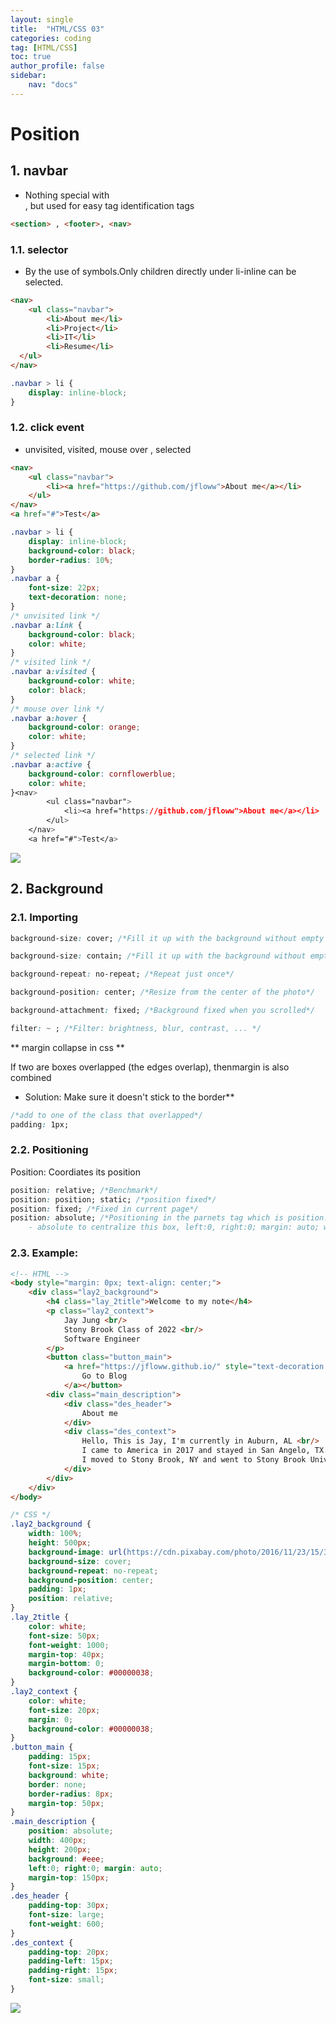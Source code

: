 ```yaml
---
layout: single
title:  "HTML/CSS 03"
categories: coding
tag: [HTML/CSS]
toc: true
author_profile: false
sidebar:
    nav: "docs"
---
```

# Position

## 1. navbar

- Nothing special with <div>, but used for easy tag identification tags
```html
<section> , <footer>, <nav>
```

### 1.1. selector

- By the use of symbols.Only children directly under li-inline can be selected.

```html
<nav>
	<ul class="navbar">
	    <li>About me</li>
        <li>Project</li>
        <li>IT</li>
        <li>Resume</li>
  </ul>  
</nav>
```

```css
.navbar > li {
	display: inline-block;
}
```

### 1.2. <a> click event

- unvisited, visited, mouse over , selected

```html
<nav>
	<ul class="navbar">
		<li><a href="https://github.com/jfloww">About me</a></li>
	</ul> 
</nav>
<a href="#">Test</a>
```

```css
.navbar > li {
	display: inline-block;
	background-color: black;
	border-radius: 10%;
}
.navbar a {
	font-size: 22px;
	text-decoration: none;
}
/* unvisited link */
.navbar a:link {
	background-color: black;
	color: white;
}
/* visited link */
.navbar a:visited {
	background-color: white;
	color: black;
}
/* mouse over link */  
.navbar a:hover {
	background-color: orange;
	color: white;
}
/* selected link */
.navbar a:active {
	background-color: cornflowerblue;
	color: white;
}<nav>
        <ul class="navbar">
            <li><a href="https://github.com/jfloww">About me</a></li>
        </ul> 
    </nav>
    <a href="#">Test</a>
```
![](/images/html/html03/onclick.gif)

## 2. Background

### 2.1. Importing

```css
background-size: cover; /*Fill it up with the background without empty space (Vertical)*/

background-size: contain; /*Fill it up with the background without empty space (horizontal)*/

background-repeat: no-repeat; /*Repeat just once*/

background-position: center; /*Resize from the center of the photo*/

background-attachment: fixed; /*Background fixed when you scrolled*/

filter: ~ ; /*Filter: brightness, blur, contrast, ... */
```

** margin collapse in css ** 

If two are boxes overlapped (the edges overlap), thenmargin is also combined

- Solution: Make sure it doesn't stick to the border**

```css
/*add to one of the class that overlapped*/
padding: 1px;
```

### 2.2. Positioning

Position: Coordiates its position

```css
position: relative; /*Benchmark*/
position: position; static; /*position fixed*/
position: fixed; /*Fixed in current page*/
position: absolute; /*Positioning in the parnets tag which is position:relative
    - absolute to centralize this box, left:0, right:0; margin: auto; width: 150px;*/
```

### 2.3. Example:

```html
<!-- HTML -->
<body style="margin: 0px; text-align: center;">
    <div class="lay2_background">
        <h4 class="lay_2title">Welcome to my note</h4>
        <p class="lay2_context">
            Jay Jung <br/>
            Stony Brook Class of 2022 <br/>
            Software Engineer 
        </p>
        <button class="button_main">
            <a href="https://jfloww.github.io/" style="text-decoration: none;">
                Go to Blog
            </a></button>
        <div class="main_description">
            <div class="des_header">
                About me
            </div>
            <div class="des_context">
                Hello, This is Jay, I'm currently in Auburn, AL <br/> 
                I came to America in 2017 and stayed in San Angelo, TX. Then, 
                I moved to Stony Brook, NY and went to Stony Brook University.     
            </div>
        </div>
    </div>
</body>
```

```css
/* CSS */
.lay2_background {
    width: 100%;
    height: 500px;
    background-image: url(https://cdn.pixabay.com/photo/2016/11/23/15/32/pedestrians-1853552_960_720.jpg);
    background-size: cover;
    background-repeat: no-repeat;
    background-position: center;
    padding: 1px;
    position: relative;
}
.lay_2title {
    color: white;
    font-size: 50px;
    font-weight: 1000;
    margin-top: 40px;
    margin-bottom: 0;
    background-color: #00000038;
}
.lay2_context {
    color: white;
    font-size: 20px;
    margin: 0;
    background-color: #00000038;
}
.button_main {
    padding: 15px;
    font-size: 15px;
    background: white;
    border: none;
    border-radius: 8px;
    margin-top: 50px;
}
.main_description {
    position: absolute;
    width: 400px;
    height: 200px;
    background: #eee;
    left:0; right:0; margin: auto;
    margin-top: 150px;
}
.des_header {
    padding-top: 30px;
    font-size: large;
    font-weight: 600;
}
.des_context {
    padding-top: 20px;
    padding-left: 15px;
    padding-right: 15px;
    font-size: small;
}
```

![](/images/html/html03/html03.jpg)